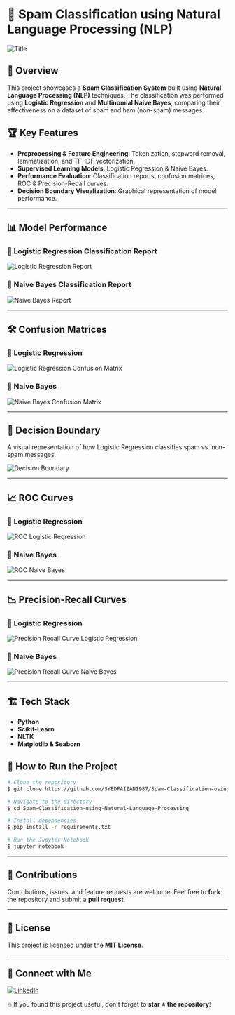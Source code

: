 # 📩 Spam Classification using Natural Language Processing (NLP)
![Title](https://github.com/SYEDFAIZAN1987/Spam-Classification-using-Natural-Language-Processing/blob/main/spam_title.jpg)

## 🚀 Overview
This project showcases a **Spam Classification System** built using **Natural Language Processing (NLP)** techniques. The classification was performed using **Logistic Regression** and **Multinomial Naive Bayes**, comparing their effectiveness on a dataset of spam and ham (non-spam) messages.

## 🏆 Key Features
- **Preprocessing & Feature Engineering**: Tokenization, stopword removal, lemmatization, and TF-IDF vectorization.
- **Supervised Learning Models**: Logistic Regression & Naive Bayes.
- **Performance Evaluation**: Classification reports, confusion matrices, ROC & Precision-Recall curves.
- **Decision Boundary Visualization**: Graphical representation of model performance.

---

## 📊 Model Performance
### 🔹 Logistic Regression Classification Report
![Logistic Regression Report](https://github.com/SYEDFAIZAN1987/Spam-Classification-using-Natural-Language-Processing/blob/main/Classification_Report_Logisitc_Regression.png)

### 🔹 Naive Bayes Classification Report
![Naive Bayes Report](https://github.com/SYEDFAIZAN1987/Spam-Classification-using-Natural-Language-Processing/blob/main/Classification_Report_Naive_Bayes.png)

---

## 🛠 Confusion Matrices
### 🔹 Logistic Regression
![Logistic Regression Confusion Matrix](https://github.com/SYEDFAIZAN1987/Spam-Classification-using-Natural-Language-Processing/blob/main/Logistic_Regression_Confusion_Matrix.png)

### 🔹 Naive Bayes
![Naive Bayes Confusion Matrix](https://github.com/SYEDFAIZAN1987/Spam-Classification-using-Natural-Language-Processing/blob/main/NaiveBayes_Confusion%20Matrix.png)

---

## 🎯 Decision Boundary
A visual representation of how Logistic Regression classifies spam vs. non-spam messages.

![Decision Boundary](https://github.com/SYEDFAIZAN1987/Spam-Classification-using-Natural-Language-Processing/blob/main/Decision_Boundary_Logistic_Regression.png)

---

## 📈 ROC Curves
### 🔹 Logistic Regression
![ROC Logistic Regression](https://github.com/SYEDFAIZAN1987/Spam-Classification-using-Natural-Language-Processing/blob/main/ROC_Logistic_Regression.png)

### 🔹 Naive Bayes
![ROC Naive Bayes](https://github.com/SYEDFAIZAN1987/Spam-Classification-using-Natural-Language-Processing/blob/main/ROC_NaiveBayes.png)

---

## 📉 Precision-Recall Curves
### 🔹 Logistic Regression
![Precision Recall Curve Logistic Regression](https://github.com/SYEDFAIZAN1987/Spam-Classification-using-Natural-Language-Processing/blob/main/Precision_Recall_Curve_Logistic_Regression.png)

### 🔹 Naive Bayes
![Precision Recall Curve Naive Bayes](https://github.com/SYEDFAIZAN1987/Spam-Classification-using-Natural-Language-Processing/blob/main/Precision_Recall_Curve_NaiveBayes.png)

---

## 🏗️ Tech Stack
- **Python**
- **Scikit-Learn**
- **NLTK**
- **Matplotlib & Seaborn**

## 📌 How to Run the Project
```sh
# Clone the repository
$ git clone https://github.com/SYEDFAIZAN1987/Spam-Classification-using-Natural-Language-Processing.git

# Navigate to the directory
$ cd Spam-Classification-using-Natural-Language-Processing

# Install dependencies
$ pip install -r requirements.txt

# Run the Jupyter Notebook
$ jupyter notebook
```

---

## 🤝 Contributions
Contributions, issues, and feature requests are welcome! Feel free to **fork** the repository and submit a **pull request**.

---

## 📜 License
This project is licensed under the **MIT License**.

---

## 💬 Connect with Me
[![LinkedIn](https://img.shields.io/badge/LinkedIn-SyedFaizan-blue?style=flat&logo=linkedin)](https://www.linkedin.com/in/syedfaizan1987/)

🔥 If you found this project useful, don't forget to **star ⭐ the repository**!


